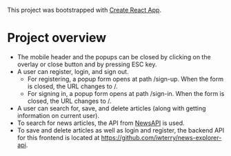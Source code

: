 This project was bootstrapped with [Create React App](https://github.com/facebook/create-react-app).

# Project overview
* The mobile header and the popups can be closed by clicking on the overlay or close button and by pressing ESC key.
* A user can register, login, and sign out.
  * For registering, a popup form opens at path /sign-up. When the form is closed, the URL changes to /.
  * For signing in, a popup form opens at path /sign-in. When the form is closed, the URL changes to /.
* A user can search for, save, and delete articles (along with getting information on current user).
* To search for news articles, the API from [NewsAPI](https://newsapi.org) is used.
* To save and delete articles as well as login and register, the backend API for this frontend is located at https://github.com/iwterry/news-explorer-api.

